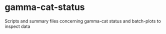 # gamma-cat-status
Scripts and summary files concerning gamma-cat status and batch-plots to inspect data
